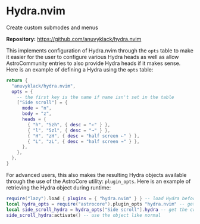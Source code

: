 # Hydra.nvim

Create custom submodes and menus

**Repository:** <https://github.com/anuvyklack/hydra.nvim>

This implements configuration of Hydra.nvim through the `opts` table to make it easier for the user to configure various Hydra heads as well as allow AstroCommunity entries to also provide Hydra heads if it makes sense. Here is an example of defining a Hydra using the `opts` table:

```lua
return {
  "anuvyklack/hydra.nvim",
  opts = {
    -- the first key is the name if name isn't set in the table
    ["Side scroll"] = {
      mode = "n",
      body = "z",
      heads = {
        { "h", "5zh", { desc = "←" } },
        { "l", "5zl", { desc = "→" } },
        { "H", "zH", { desc = "half screen ←" } },
        { "L", "zL", { desc = "half screen →" } },
      },
    },
  },
}
```

For advanced users, this also makes the resulting Hydra objects available through the use of the AstroCore utility: `plugin_opts`. Here is an example of retrieving the Hydra object during runtime:

```lua
require("lazy").load { plugins = { "hydra.nvim" } } -- load Hydra before loading opts
local hydra_opts = require("astrocore").plugin_opts "hydra.nvim" -- get the plugin options
local side_scroll_hydra = hydra_opts["Side scroll"].hydra -- get the created hydra by key name
side_scroll_hydra:activate() -- use the object like normal
```

<!-- vim: set ft=markdown: -->